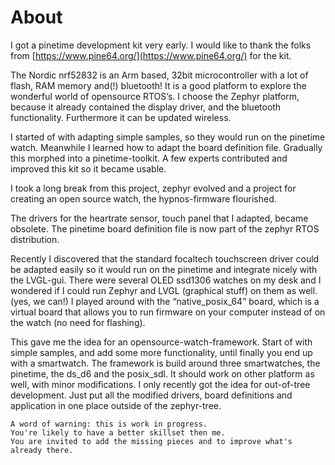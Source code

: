# About

I got a pinetime development kit very early.
I would like to thank the folks from [https://www.pine64.org/](https://www.pine64.org/) for the kit.

The Nordic nrf52832 is an Arm based, 32bit microcontroller with a lot of flash, RAM memory and(!) bluetooth!
It is a good platform to explore the wonderful world of opensource RTOS’s.
I choose the Zephyr platform, because it already contained the display driver, and the bluetooth functionality.
Furthermore it can be updated wireless.

I started of with adapting simple samples, so they would run on the pinetime watch.
Meanwhile I learned how to adapt the board definition file.
Gradually this morphed into a pinetime-toolkit.
A few experts contributed and improved this kit so it became usable.

I took a long break from this project, zephyr evolved and a project for creating an open source watch, the hypnos-firmware flourished.

The drivers for the heartrate sensor, touch panel that I adapted, became obsolete.
The pinetime board definition file is now part of the zephyr RTOS distribution.

Recently I discovered that the standard focaltech touchscreen driver could be adapted easily so it would run on the pinetime and integrate nicely with the LVGL-gui. There were several OLED ssd1306 watches on my desk and I wondered if I could run Zephyr and LVGL (graphical stuff) on them as well. (yes, we can!)
I played around with the “native_posix_64” board, which is a virtual board that allows you to run firmware on your computer instead of on the watch (no need for flashing).

This gave me the idea for an opensource-watch-framework.
Start of with simple samples, and add some more functionality, until finally you end up with a smartwatch.
The framework is build around three smartwatches, the pinetime, the ds_d6 and the posix_sdl.
It should work on other platform as well, with minor modifications.
I only recently got the idea for out-of-tree development.
Just put all the modified drivers, board definitions and application in one place outside of the zephyr-tree.

```
A word of warning: this is work in progress.
You're likely to have a better skillset then me.
You are invited to add the missing pieces and to improve what's already there.
```
